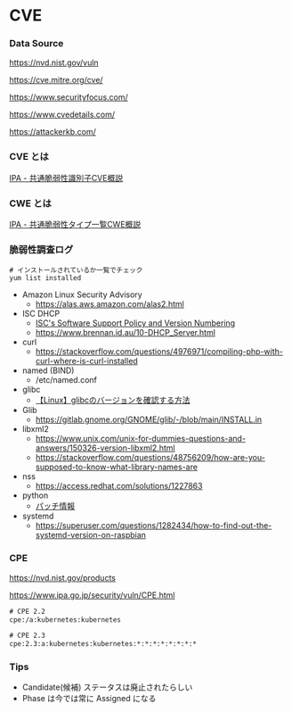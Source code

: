 # CVE

### Data Source

https://nvd.nist.gov/vuln

https://cve.mitre.org/cve/

https://www.securityfocus.com/

https://www.cvedetails.com/

https://attackerkb.com/

### CVE とは

[IPA - 共通脆弱性識別子CVE概説](https://www.ipa.go.jp/security/vuln/CVE.html)

### CWE とは

[IPA - 共通脆弱性タイプ一覧CWE概説](https://www.ipa.go.jp/security/vuln/CWE.html)

### 脆弱性調査ログ

```
# インストールされているか一覧でチェック
yum list installed
```

- Amazon Linux Security Advisory
  - https://alas.aws.amazon.com/alas2.html
- ISC DHCP
  - [ISC's Software Support Policy and Version Numbering](https://kb.isc.org/docs/aa-00896)
  - https://www.brennan.id.au/10-DHCP_Server.html
- curl
  - https://stackoverflow.com/questions/4976971/compiling-php-with-curl-where-is-curl-installed
- named (BIND)
  - /etc/named.conf
- glibc
  - [【Linux】glibcのバージョンを確認する方法](https://www.softel.co.jp/blogs/tech/archives/5282)
- Glib
  - https://gitlab.gnome.org/GNOME/glib/-/blob/main/INSTALL.in
- libxml2
  - https://www.unix.com/unix-for-dummies-questions-and-answers/150326-version-libxml2.html
  - https://stackoverflow.com/questions/48756209/how-are-you-supposed-to-know-what-library-names-are
- nss
  - https://access.redhat.com/solutions/1227863
- python
  - [パッチ情報](https://www.python.org/downloads/)
- systemd
  - https://superuser.com/questions/1282434/how-to-find-out-the-systemd-version-on-raspbian

### CPE

https://nvd.nist.gov/products

https://www.ipa.go.jp/security/vuln/CPE.html

```txt
# CPE 2.2
cpe:/a:kubernetes:kubernetes

# CPE 2.3
cpe:2.3:a:kubernetes:kubernetes:*:*:*:*:*:*:*:*
```

### Tips

- Candidate(候補) ステータスは廃止されたらしい
- Phase は今では常に Assigned になる

